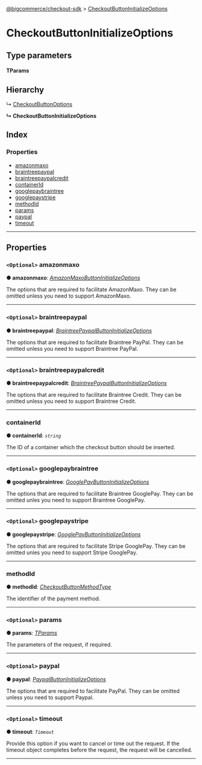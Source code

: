 [@bigcommerce/checkout-sdk](../README.md) > [CheckoutButtonInitializeOptions](../interfaces/checkoutbuttoninitializeoptions.md)

# CheckoutButtonInitializeOptions

## Type parameters

#### TParams 
## Hierarchy

↳  [CheckoutButtonOptions](checkoutbuttonoptions.md)

**↳ CheckoutButtonInitializeOptions**

## Index

### Properties

* [amazonmaxo](checkoutbuttoninitializeoptions.md#amazonmaxo)
* [braintreepaypal](checkoutbuttoninitializeoptions.md#braintreepaypal)
* [braintreepaypalcredit](checkoutbuttoninitializeoptions.md#braintreepaypalcredit)
* [containerId](checkoutbuttoninitializeoptions.md#containerid)
* [googlepaybraintree](checkoutbuttoninitializeoptions.md#googlepaybraintree)
* [googlepaystripe](checkoutbuttoninitializeoptions.md#googlepaystripe)
* [methodId](checkoutbuttoninitializeoptions.md#methodid)
* [params](checkoutbuttoninitializeoptions.md#params)
* [paypal](checkoutbuttoninitializeoptions.md#paypal)
* [timeout](checkoutbuttoninitializeoptions.md#timeout)

---

## Properties

<a id="amazonmaxo"></a>

### `<Optional>` amazonmaxo

**● amazonmaxo**: *[AmazonMaxoButtonInitializeOptions](amazonmaxobuttoninitializeoptions.md)*

The options that are required to facilitate AmazonMaxo. They can be omitted unless you need to support AmazonMaxo.

___
<a id="braintreepaypal"></a>

### `<Optional>` braintreepaypal

**● braintreepaypal**: *[BraintreePaypalButtonInitializeOptions](braintreepaypalbuttoninitializeoptions.md)*

The options that are required to facilitate Braintree PayPal. They can be omitted unless you need to support Braintree PayPal.

___
<a id="braintreepaypalcredit"></a>

### `<Optional>` braintreepaypalcredit

**● braintreepaypalcredit**: *[BraintreePaypalButtonInitializeOptions](braintreepaypalbuttoninitializeoptions.md)*

The options that are required to facilitate Braintree Credit. They can be omitted unless you need to support Braintree Credit.

___
<a id="containerid"></a>

###  containerId

**● containerId**: *`string`*

The ID of a container which the checkout button should be inserted.

___
<a id="googlepaybraintree"></a>

### `<Optional>` googlepaybraintree

**● googlepaybraintree**: *[GooglePayButtonInitializeOptions](googlepaybuttoninitializeoptions.md)*

The options that are required to facilitate Braintree GooglePay. They can be omitted unles you need to support Braintree GooglePay.

___
<a id="googlepaystripe"></a>

### `<Optional>` googlepaystripe

**● googlepaystripe**: *[GooglePayButtonInitializeOptions](googlepaybuttoninitializeoptions.md)*

The options that are required to facilitate Stripe GooglePay. They can be omitted unles you need to support Stripe GooglePay.

___
<a id="methodid"></a>

###  methodId

**● methodId**: *[CheckoutButtonMethodType](../enums/checkoutbuttonmethodtype.md)*

The identifier of the payment method.

___
<a id="params"></a>

### `<Optional>` params

**● params**: *[TParams]()*

The parameters of the request, if required.

___
<a id="paypal"></a>

### `<Optional>` paypal

**● paypal**: *[PaypalButtonInitializeOptions](paypalbuttoninitializeoptions.md)*

The options that are required to facilitate PayPal. They can be omitted unless you need to support Paypal.

___
<a id="timeout"></a>

### `<Optional>` timeout

**● timeout**: *`Timeout`*

Provide this option if you want to cancel or time out the request. If the timeout object completes before the request, the request will be cancelled.

___

